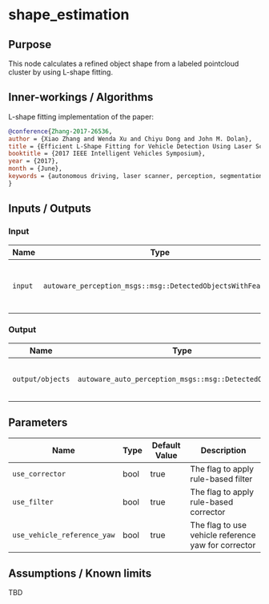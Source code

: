 # shape_estimation

## Purpose

This node calculates a refined object shape from a labeled pointcloud cluster by using L-shape fitting.

## Inner-workings / Algorithms

L-shape fitting implementation of the paper:

```bibtex
@conference{Zhang-2017-26536,
author = {Xiao Zhang and Wenda Xu and Chiyu Dong and John M. Dolan},
title = {Efficient L-Shape Fitting for Vehicle Detection Using Laser Scanners},
booktitle = {2017 IEEE Intelligent Vehicles Symposium},
year = {2017},
month = {June},
keywords = {autonomous driving, laser scanner, perception, segmentation},
}
```

## Inputs / Outputs

### Input

| Name    | Type                                                        | Description                           |
| ------- | ----------------------------------------------------------- | ------------------------------------- |
| `input` | `autoware_perception_msgs::msg::DetectedObjectsWithFeature` | detected objects with labeled cluster |

### Output

| Name             | Type                                                  | Description                         |
| ---------------- | ----------------------------------------------------- | ----------------------------------- |
| `output/objects` | `autoware_auto_perception_msgs::msg::DetectedObjects` | detected objects with refined shape |

## Parameters

| Name                        | Type | Default Value | Description                                        |
| --------------------------- | ---- | ------------- | -------------------------------------------------- |
| `use_corrector`             | bool | true          | The flag to apply rule-based filter                 |
| `use_filter`                | bool | true          | The flag to apply rule-based corrector              |
| `use_vehicle_reference_yaw` | bool | true          | The flag to use vehicle reference yaw for corrector |

## Assumptions / Known limits

TBD
